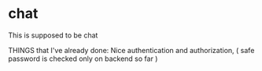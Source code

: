 # chat
This is supposed to be chat

THINGS that I've already done: 
	Nice authentication and authorization, ( safe password is checked only on backend so far ) 
